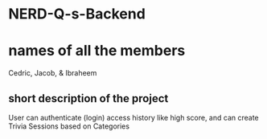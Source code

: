 # NERD-Q-s-Backend

# names of all the members 

Cedric,
Jacob,
& Ibraheem

## short description of the project

User can authenticate (login) access history like high score, and can create Trivia Sessions based on Categories


